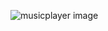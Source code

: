 
![musicplayer image](https://github.com/danieldany09/Music-Player/assets/98696971/46407d77-94d2-451f-b80b-94b9195208c2)
